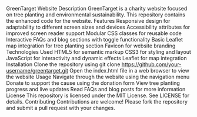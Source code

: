 GreenTarget Website
Description
GreenTarget is a charity website focused on tree planting and environmental sustainability. This repository contains the enhanced code for the website.
Features
Responsive design for adaptability to different screen sizes and devices
Accessibility attributes for improved screen reader support
Modular CSS classes for reusable code
Interactive FAQs and blog sections with toggle functionality
Basic Leaflet map integration for tree planting section
Favicon for website branding
Technologies Used
HTML5 for semantic markup
CSS3 for styling and layout
JavaScript for interactivity and dynamic effects
Leaflet for map integration
Installation
Clone the repository using git clone https://github.com/your-username/greentarget.git
Open the index.html file in a web browser to view the website
Usage
Navigate through the website using the navigation menu
Donate to support the cause using the donation form
View tree planting progress and live updates
Read FAQs and blog posts for more information
License
This repository is licensed under the MIT License. See LICENSE for details.
Contributing
Contributions are welcome! Please fork the repository and submit a pull request with your changes.

